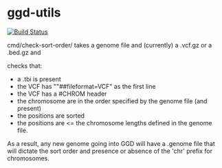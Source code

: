 # ggd-utils

[![Build Status](https://travis-ci.org/gogetdata/ggd-utils.svg?branch=master)](https://travis-ci.org/gogetdata/ggd-utils)

cmd/check-sort-order/ takes a genome file and (currently) a .vcf.gz or a .bed.gz and

checks that:

+ a .tbi is present
+ the VCF has ""##fileformat=VCF" as the first line
+ the VCF has a #CHROM header
+ the chromosome are in the order specified by the genome file (and present)
+ the positions are sorted
+ the positions are <= the chromosome lengths defined in the genome file.

As a result, any new genome going into GGD will have a .genome file that will dictate
the sort order and presence or absence of the 'chr' prefix for chromosomes.


<!--


for arch in amd64; do
    for os in darwin linux; do
        GOOS=$os GOARCH=$arch go build -o check-sort-order-${os}_${arch} cmd/check-sort-order/main.go
    done
done

-->
